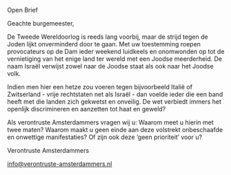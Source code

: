 Open Brief

Geachte burgemeester, 

De Tweede Wereldoorlog is reeds lang voorbij, maar de strijd tegen de Joden lijkt onverminderd door te gaan. 
Met uw toestemming roepen provocateurs op de Dam ieder weekend luidkeels en onomwonden op tot de vernietiging van het enige land ter wereld met een Joodse meerderheid. De naam Israël verwijst zowel naar de Joodse staat als ook naar het Joodse volk. 

Indien men hier een hetze zou voeren tegen bijvoorbeeld Italië of Zwitserland - vrije rechtstaten net als Israël - dan voelde ieder die een band heeft met die landen zich gekwetst en onveilig. De wet verbiedt immers het openlijk discrimineren en aanzetten tot haat en geweld? 

Als verontruste Amsterdammers vragen wij u: Waarom meet u hierin met twee maten? Waarom maakt u geen einde aan deze volstrekt
onbeschaafde en onwettige manifestaties? Of zijn ook deze ‘geen prioriteit’ voor u? 

Verontruste Amsterdammers 

info@verontruste-amsterdammers.nl 
